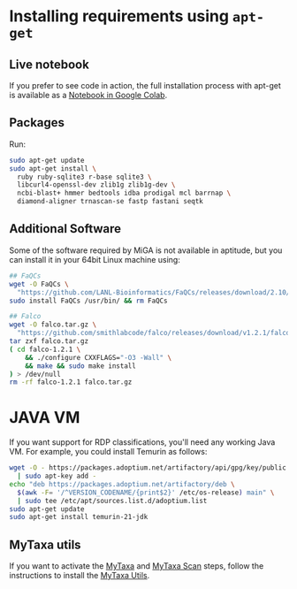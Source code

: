 # Installing requirements using `apt-get`

## Live notebook

If you prefer to see code in action, the full installation process
with apt-get is available as a
[Notebook in Google Colab](https://colab.research.google.com/gist/lmrodriguezr/78f2f48eadce96bc2dd526fd194fb00a/miga_1-2_apt_installation.ipynb).

## Packages

Run:

```bash
sudo apt-get update
sudo apt-get install \
  ruby ruby-sqlite3 r-base sqlite3 \
  libcurl4-openssl-dev zlib1g zlib1g-dev \
  ncbi-blast+ hmmer bedtools idba prodigal mcl barrnap \
  diamond-aligner trnascan-se fastp fastani seqtk
```

## Additional Software

Some of the software required by MiGA is not available in aptitude, but
you can install it in your 64bit Linux machine using:

```bash
## FaQCs
wget -O FaQCs \
  "https://github.com/LANL-Bioinformatics/FaQCs/releases/download/2.10/FaQCs_linux_x86_64"
sudo install FaQCs /usr/bin/ && rm FaQCs

## Falco
wget -O falco.tar.gz \
  "https://github.com/smithlabcode/falco/releases/download/v1.2.1/falco-1.2.1.tar.gz"
tar zxf falco.tar.gz
( cd falco-1.2.1 \
    && ./configure CXXFLAGS="-O3 -Wall" \
    && make && sudo make install
) > /dev/null
rm -rf falco-1.2.1 falco.tar.gz
```

# JAVA VM

If you want support for RDP classifications, you'll need any working Java VM.
For example, you could install Temurin as follows:

```bash
wget -O - https://packages.adoptium.net/artifactory/api/gpg/key/public \
  | sudo apt-key add -
echo "deb https://packages.adoptium.net/artifactory/deb \
  $(awk -F= '/^VERSION_CODENAME/{print$2}' /etc/os-release) main" \
  | sudo tee /etc/apt/sources.list.d/adoptium.list
sudo apt-get update
sudo apt-get install temurin-21-jdk
```

## MyTaxa utils

If you want to activate the [MyTaxa](../part5/workflow.md#mytaxa) and
[MyTaxa Scan](../part5/workflow.md#mytaxa-scan) steps, follow the instructions
to install the [MyTaxa Utils](mytaxa.md).

